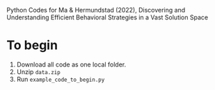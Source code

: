 Python Codes for Ma & Hermundstad (2022), Discovering and Understanding Efficient Behavioral Strategies in a Vast Solution Space

# To begin
1. Download all code as one local folder.
2. Unzip `data.zip`
3. Run `example_code_to_begin.py`
